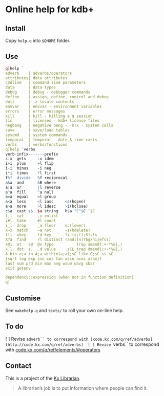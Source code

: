 Online help for kdb+
====================


Install
-------

Copy `help.q` into `$QHOME` folder. 


Use
---
```q
q)help `
adverb    | adverbs/operators
attributes| data attributes
cmdline   | command line parameters
data      | data types
debug     | debug - debugger commands
define    | assign, define, control and debug
dotz      | .z locale contents
envvar    | envvar - environment variables
errors    | error messages
kill      | kill - killing a q session
lic       | licenses - kdb+ license files
negbang   | negative bang - -n!x - system calls
save      | save/load tables
syscmd    | system commands
temporal  | temporal - date & time casts
verbs     | verbs/functions
q)help `verbs
verb-infix-------prefix
s:x  gets     :x idem
i+i  plus     +l flip
i-i  minus    -i neg
i*i  times    *l first
f%f  divide   %f reciprocal
a&a  and      &B where
a|a  or       |l reverse
a^a  fill     ^a null
a=a  equal    =l group
a<a  less     <l iasc     <s(hopen)
a>a  more     >l idesc    >i(hclose)
c$a  cast s$  $a string   h$a "C"$C `$C
l,l  cat      ,x enlist
i#l  take     #l count
i_l  drop     _a floor    sc(lower)
x~x  match    ~a not      ~s(hdelete)
l!l  xkey     !d key      !i (s;();S):!s
A?a  find     ?l distinct rand([n]?bgxhijefcs)
x@i  at   s@  @x type          trap amend(:+-*%&|,)
x.l  dot  s.  .d value    .sCL trap dmend(:+-*%&|,)
A bin a;a in A;a within(a;a);sC like C;sC ss sC
{sqrt log exp sin cos tan asin acos atan}f
last sum prd min max avg wsum wavg xbar
exit getenv

dependency::expression (when not in function definition)
q)
```


Customise
---------

See `makehelp.q` and `texts/` to roll your own on-line help. 


To do
-----

[ ] Revise ```adverb`` to correspond with [code.kx.com/q/ref/adverbs](http://code.kx.com/q/ref/adverbs) 
[ ] Revise ```verbs`` to correspond with [code.kx.com/q/ref/elements/#operators](http://code.kx.com/q/ref/elements/#operators) 


Contact
-------

This is a project of the [Kx Librarian](mailto:librarian@kx.com). 

> A librarian’s job is to put information where people can find it. 